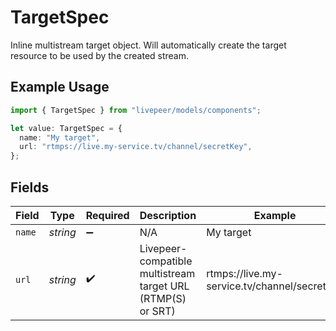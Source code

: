 # TargetSpec

Inline multistream target object. Will automatically
create the target resource to be used by the created
stream.


## Example Usage

```typescript
import { TargetSpec } from "livepeer/models/components";

let value: TargetSpec = {
  name: "My target",
  url: "rtmps://live.my-service.tv/channel/secretKey",
};
```

## Fields

| Field                                                       | Type                                                        | Required                                                    | Description                                                 | Example                                                     |
| ----------------------------------------------------------- | ----------------------------------------------------------- | ----------------------------------------------------------- | ----------------------------------------------------------- | ----------------------------------------------------------- |
| `name`                                                      | *string*                                                    | :heavy_minus_sign:                                          | N/A                                                         | My target                                                   |
| `url`                                                       | *string*                                                    | :heavy_check_mark:                                          | Livepeer-compatible multistream target URL (RTMP(S) or SRT) | rtmps://live.my-service.tv/channel/secretKey                |